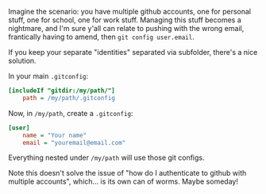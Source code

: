 Imagine the scenario: you have multiple github accounts, one for personal stuff, one for school, one for work stuff. Managing this stuff becomes a nightmare, and I'm sure y'all can relate to pushing with the wrong email, frantically having to amend, then `git config user.email`.

If you keep your separate "identities" separated via subfolder, there's a nice solution.

In your main `.gitconfig`:

```ini
[includeIf "gitdir:/my/path/"]
    path = /my/path/.gitconfig
```

Now, in `/my/path`, create a `.gitconfig`:

```ini
[user]
    name = "Your name"
    email = "youremail@email.com"
```

Everything nested under `/my/path` will use those git configs.

Note this doesn't solve the issue of "how do I authenticate to github with multiple accounts", which... is its own can of worms. Maybe someday!

